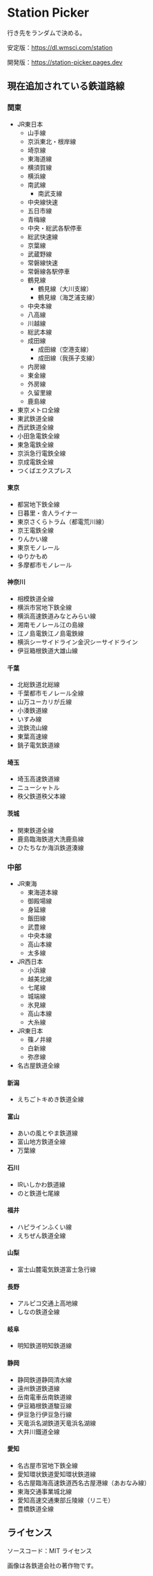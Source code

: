 # Station Picker

行き先をランダムで決める。

安定版：https://dl.wmsci.com/station

開発版：https://station-picker.pages.dev

## 現在追加されている鉄道路線

### 関東

- JR東日本
  - 山手線
  - 京浜東北・根岸線
  - 埼京線
  - 東海道線
  - 横須賀線
  - 横浜線
  - 南武線
    - 南武支線
  - 中央線快速
  - 五日市線
  - 青梅線
  - 中央・総武各駅停車
  - 総武快速線
  - 京葉線
  - 武蔵野線
  - 常磐線快速
  - 常磐線各駅停車
  - 鶴見線
    - 鶴見線（大川支線）
    - 鶴見線（海芝浦支線）
  - 中央本線
  - 八高線
  - 川越線
  - 総武本線
  - 成田線
    - 成田線（空港支線）
    - 成田線（我孫子支線）
  - 内房線
  - 東金線
  - 外房線
  - 久留里線
  - 鹿島線
- 東京メトロ全線
- 東武鉄道全線
- 西武鉄道全線
- 小田急電鉄全線
- 東急電鉄全線
- 京浜急行電鉄全線
- 京成電鉄全線
- つくばエクスプレス

#### 東京

- 都営地下鉄全線
- 日暮里・舎人ライナー
- 東京さくらトラム（都電荒川線）
- 京王電鉄全線
- りんかい線
- 東京モノレール
- ゆりかもめ
- 多摩都市モノレール

#### 神奈川

- 相模鉄道全線
- 横浜市営地下鉄全線
- 横浜高速鉄道みなとみらい線
- 湘南モノレール江の島線
- 江ノ島電鉄江ノ島電鉄線
- 横浜シーサイドライン金沢シーサイドライン
- 伊豆箱根鉄道大雄山線

#### 千葉

- 北総鉄道北総線
- 千葉都市モノレール全線
- 山万ユーカリが丘線
- 小湊鉄道線
- いすみ線
- 流鉄流山線
- 東葉高速線
- 銚子電気鉄道線

#### 埼玉

- 埼玉高速鉄道線
- ニューシャトル
- 秩父鉄道秩父本線

#### 茨城

- 関東鉄道全線
- 鹿島臨海鉄道大洗鹿島線
- ひたちなか海浜鉄道湊線

### 中部

- JR東海
  - 東海道本線
  - 御殿場線
  - 身延線
  - 飯田線
  - 武豊線
  - 中央本線
  - 高山本線
  - 太多線
- JR西日本
  - 小浜線
  - 越美北線
  - 七尾線
  - 城端線
  - 氷見線
  - 高山本線
  - 大糸線
- JR東日本
  - 篠ノ井線
  - 白新線
  - 弥彦線
- 名古屋鉄道全線

#### 新潟

- えちごトキめき鉄道全線

#### 富山

- あいの風とやま鉄道線
- 富山地方鉄道全線
- 万葉線

#### 石川

- IRいしかわ鉄道線
- のと鉄道七尾線

#### 福井

- ハピラインふくい線
- えちぜん鉄道全線

#### 山梨

- 富士山麓電気鉄道富士急行線

#### 長野

- アルピコ交通上高地線
- しなの鉄道全線

#### 岐阜

- 明知鉄道明知鉄道線

#### 静岡

- 静岡鉄道静岡清水線
- 遠州鉄道鉄道線
- 岳南電車岳南鉄道線
- 伊豆箱根鉄道駿豆線
- 伊豆急行伊豆急行線
- 天竜浜名湖鉄道天竜浜名湖線
- 大井川鐵道全線

#### 愛知

- 名古屋市営地下鉄全線
- 愛知環状鉄道愛知環状鉄道線
- 名古屋臨海高速鉄道西名古屋港線（あおなみ線）
- 東海交通事業城北線
- 愛知高速交通東部丘陵線（リニモ）
- 豊橋鉄道全線

## ライセンス

ソースコード：MIT ライセンス

画像は各鉄道会社の著作物です。
